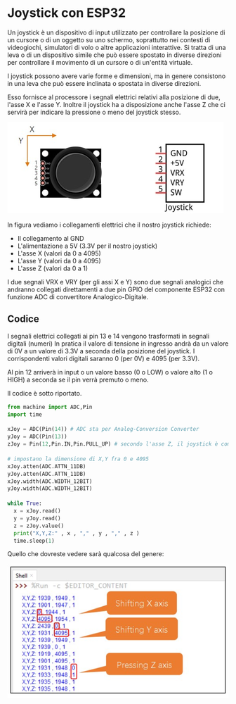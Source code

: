 # Joystick con ESP32


Un joystick è un dispositivo di input utilizzato per controllare la 
posizione di un cursore o di un oggetto su uno schermo, 
soprattutto nei contesti di videogiochi, simulatori di volo o altre applicazioni interattive. 
Si tratta di una leva o di un dispositivo simile che può essere spostato in diverse direzioni per controllare il movimento di un cursore o di un'entità virtuale.

I joystick possono avere varie forme e dimensioni, 
ma in genere consistono in una leva che può essere inclinata o spostata 
in diverse direzioni.

Esso fornisce al processore i segnali elettrici relativi alla posizione
di due, l'asse X e l'asse Y. 
Inoltre il joystick ha a disposizione anche l'asse Z 
che ci servirà per indicare la pressione o meno del joystick stesso.

![esempio di joystick](images/joystick.jpg)

In figura vediamo  i collegamenti elettrici che il nostro joystick richiede:

- Il collegamento al GND
- L'alimentazione a 5V (3.3V per il nostro joystick)
- L'asse X (valori da 0 a 4095)
- L'asse Y (valori da 0 a 4095)
- L'asse Z (valori da 0 a 1)

I due segnali VRX e VRY (per gli assi X e Y) sono due segnali analogici che andranno 
collegati direttamenti a due pin GPIO del componente ESP32 con 
funzione ADC di convertitore Analogico-Digitale.


## Codice

I segnali elettrici collegati ai pin 13 e 14 vengono trasformati in segnali digitali (numeri)
In pratica il valore di tensione in ingresso andrà da un valore di 0V a un valore di 3.3V a seconda della posizione del 
joystick. I corrispondenti valori digitali saranno 0 (per 0V) e 4095 (per 3.3V).

Al pin 12 arriverà in input o un valore basso (0 o LOW) o valore alto (1 o HIGH) 
a seconda se il pin verrà premuto o meno.

Il codice è sotto riportato.

```python
from machine import ADC,Pin
import time

xJoy = ADC(Pin(14)) # ADC sta per Analog-Conversion Converter
yJoy = ADC(Pin(13))
zJoy = Pin(12,Pin.IN,Pin.PULL_UP) # secondo l'asse Z, il joystick è come un pulsante

# impostano la dimensione di X,Y fra 0 e 4095
xJoy.atten(ADC.ATTN_11DB)
yJoy.atten(ADC.ATTN_11DB)
xJoy.width(ADC.WIDTH_12BIT)
yJoy.width(ADC.WIDTH_12BIT)

while True:
  x = xJoy.read()
  y = yJoy.read()
  z = zJoy.value()
  print("X,Y,Z:" , x , "," , y , "," , z )
  time.sleep(1)

```

Quello che dovreste vedere sarà qualcosa del genere:

![shell](images/shell.jpg)
